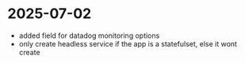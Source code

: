 # 2025-07-02

- added field for datadog monitoring options
- only create headless service if the app is a statefulset, else it wont create
